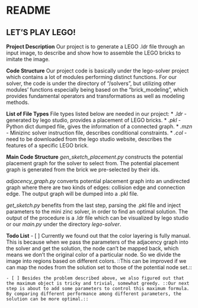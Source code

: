 # README
## LET’S PLAY LEGO!
**Project Description**
Our project is to generate a LEGO .ldr file through an input image, to describe and show how to assemble the LEGO bricks to imitate the image.

**Code Structure**
Our project code is basically under the lego-solver project which contains a lot of modules performing distinct functions. For our solver, the code is under the directory of “/solvers”, but utilizing other modules’ functions especially being based on the “brick_modeling”, which provides fundamental operators and transformations as well as modeling methods.

**List of File Types**
File types listed below are needed in our project:
	* ._ldr_ - generated by lego studio, provides a placement of LEGO bricks.
	* _.pkl_ - Python dict dumped file, gives the information of a connected graph.
	* _.mzn_ - Minizinc solver instruction file, describes conditional constraints.
	* _.col_ - need to be downloaded from the lego studio website, describes the features of a specific LEGO brick.

**Main Code Structure**
_gen_sketch_placement.py_ constructs the potential placement graph for the solver to select from. The potential placement graph is generated from the brick we pre-selected by their ids.

_adjacency_graph.py_ converts potential placement graph into an undirected graph where there are two kinds of edges: collision edge and connection edge. The output graph will be dumped into a .pkl file.

_get_sketch.py_ benefits from the last step, parsing the .pkl file and inject parameters to the mini zinc solver, in order to find an optimal solution. The output of the procedure is a .ldr file which can be visualized by lego studio or our _main.py_ under the directory _lego-solver_.

**Todo List**
	- [ ] Currently we found out that the color layering is fully manual. This is because when we pass the parameters of the adjacency graph into the solver and get the solution, the node can’t be mapped back, which means we don’t the original color of a particular node. So we divide the image into regions based on different colors. ::This can be improved if we can map the nodes from the solution set to those of the potential node set.::

	- [ ] Besides the problem described above, we also figured out that the maximum object is tricky and trivial, somewhat greedy. ::Our next step is about to add some parameters to control this maximum formula. By comparing different performance among different parameters, the solution can be more optimal.::
